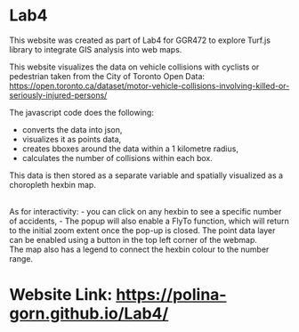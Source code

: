 # Lab4
This website was created as part of Lab4 for GGR472 to explore Turf.js library to integrate GIS analysis into web maps.

This website visualizes the data on vehicle collisions with cyclists or pedestrian taken from the City of Toronto Open Data: https://open.toronto.ca/dataset/motor-vehicle-collisions-involving-killed-or-seriously-injured-persons/ 

The javascript code does the following: 
- converts the data into json,
- visualizes it as points data,
- creates bboxes around the data within a 1 kilometre radius,
- calculates the number of collisions within each box.

This data is then stored as a separate variable and spatially visualized as a choropleth hexbin map.

<br>
As for interactivity:
- you can click on any hexbin to see a specific number of accidents,
- The popup will also enable a FlyTo function, which will return to the initial zoom extent once the pop-up is closed. The point data layer can be enabled using a button in the top left corner of the webmap.

<br>
The map also has a legend to connect the hexbin colour to the number range.
 
# Website Link: https://polina-gorn.github.io/Lab4/
